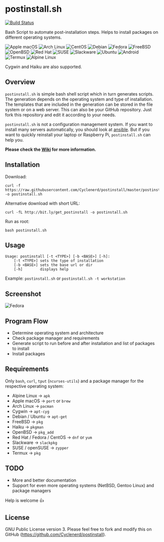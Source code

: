 # postinstall.sh

[![Build Status](https://travis-ci.org/Cyclenerd/postinstall.svg?branch=master)](https://travis-ci.org/Cyclenerd/postinstall)

Bash Script to automate post-installation steps.
Helps to install packages on different operating systems.

![Apple macOS](https://www.nkn-it.de/img/distro/logos/apple-osx.png)
![Arch Linux](https://www.nkn-it.de/img/distro/logos/arch.png)
![CentOS](https://www.nkn-it.de/img/distro/logos/centos.png)
![Debian](https://www.nkn-it.de/img/distro/logos/debian.png)
![Fedora](https://www.nkn-it.de/img/distro/logos/fedora.png)
![FreeBSD](https://www.nkn-it.de/img/distro/logos/freebsd.png)
![OpenBSD](https://www.nkn-it.de/img/distro/logos/openbsd.png)
![Red Hat](https://www.nkn-it.de/img/distro/logos/redhat.png)
![SUSE](https://www.nkn-it.de/img/distro/logos/opensuse.png)
![Slackware](https://www.nkn-it.de/img/distro/logos/slackware.png)
![Ubuntu](https://www.nkn-it.de/img/distro/logos/ubuntu.png)
![Android](https://www.nkn-it.de/img/distro/logos/android.png)
![Termux](https://www.nkn-it.de/img/distro/logos/termux.png)
![Alpine Linux](https://www.nkn-it.de/img/distro/logos/alpine.png)

Cygwin and Haiku are also supported.

## Overview

`postinstall.sh` is simple bash shell script which in turn generates scripts.
The generation depends on the operating system and type of installation.
The templates that are included in the generation can be stored in the file system or on a web server.
This can also be your GitHub repository.
Just fork this repository and edit it according to your needs.

`postinstall.sh` is not a configuration management system.
If you want to install many servers automatically, you should look at [ansible](https://github.com/ansible/ansible).
But if you want to quickly reinstall your laptop or Raspberry Pi, `postinstall.sh` can help you.

__Please check the [Wiki](https://github.com/Cyclenerd/postinstall/wiki/postinstall.sh) for more information.__


## Installation

Download:

	curl -f https://raw.githubusercontent.com/Cyclenerd/postinstall/master/postinstall.sh -o postinstall.sh

Alternative download with short URL:

	curl -fL http://bit.ly/get_postinstall -o postinstall.sh

Run as root:

	bash postinstall.sh


## Usage

	Usage: postinstall [-t <TYPE>] [-b <BASE>] [-h]:
		[-t <TYPE>] sets the type of installation
		[-b <BASE>] sets the base url or dir
		[-h]        displays help

Example: `postinstall.sh` or `postinstall.sh -t workstation`


## Screenshot

![Fedora](http://i.imgur.com/cMm0GIe.gif)


## Program Flow

* Determine operating system and architecture
* Check package manager and requirements
* Generate script to run before and after installation and list of packages to install
* Install packages


## Requirements

Only `bash`, `curl`, `tput` (`ncurses-utils`) and a package manager for the respective operating system:

* Alpine Linux              → `apk`
* Apple macOS               → `port` or `brew`
* Arch Linux                → `pacman`
* Cygwin                    → `apt-cyg`
* Debian / Ubuntu           → `apt-get`
* FreeBSD                   → `pkg`
* Haiku                     → `pkgman`
* OpenBSD                   → `pkg_add`
* Red Hat / Fedora / CentOS → `dnf` or `yum`
* Slackware                 → `slackpkg`
* SUSE / openSUSE           → `zypper`
* Termux                    → `pkg`


## TODO

* More and better documentation
* Support for even more operating systems (NetBSD, Gentoo Linux) and package managers

Help is welcome 👍


## License

GNU Public License version 3.
Please feel free to fork and modify this on GitHub (https://github.com/Cyclenerd/postinstall).